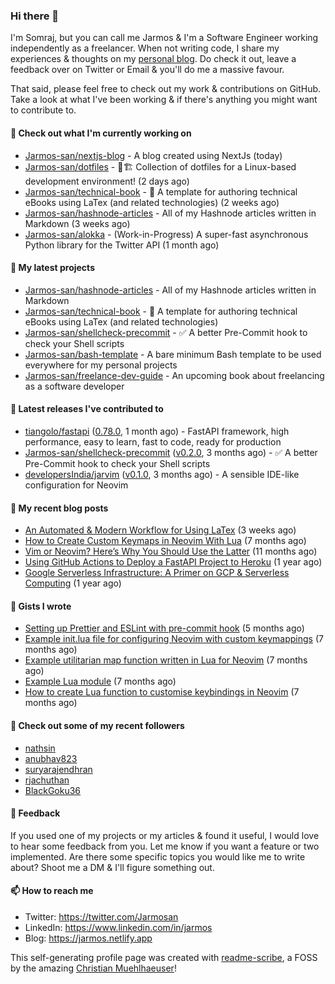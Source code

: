 ### Hi there 👋

I'm Somraj, but you can call me Jarmos & I'm a Software Engineer working independently as a freelancer. When not writing code, I share my experiences & thoughts on my [personal blog](https://jarmos.netlify.app). Do check it out, leave a feedback over on Twitter or Email & you'll do me a massive favour.

That said, please feel free to check out my work & contributions on GitHub. Take a look at what I've been working & if there's anything you might want to contribute to.

#### 👷 Check out what I'm currently working on

- [Jarmos-san/nextjs-blog](https://github.com/Jarmos-san/nextjs-blog) - A blog created using NextJs (today)
- [Jarmos-san/dotfiles](https://github.com/Jarmos-san/dotfiles) - 👷🏗️ Collection of dotfiles for a Linux-based development environment! (2 days ago)
- [Jarmos-san/technical-book](https://github.com/Jarmos-san/technical-book) - 📗 A template for authoring technical eBooks using LaTex (and related technologies) (2 weeks ago)
- [Jarmos-san/hashnode-articles](https://github.com/Jarmos-san/hashnode-articles) - All of my Hashnode articles written in Markdown (3 weeks ago)
- [Jarmos-san/alokka](https://github.com/Jarmos-san/alokka) - (Work-in-Progress) A super-fast asynchronous Python library for the Twitter API (1 month ago)

#### 🌱 My latest projects

- [Jarmos-san/hashnode-articles](https://github.com/Jarmos-san/hashnode-articles) - All of my Hashnode articles written in Markdown
- [Jarmos-san/technical-book](https://github.com/Jarmos-san/technical-book) - 📗 A template for authoring technical eBooks using LaTex (and related technologies)
- [Jarmos-san/shellcheck-precommit](https://github.com/Jarmos-san/shellcheck-precommit) - ✅ A better Pre-Commit hook to check your Shell scripts
- [Jarmos-san/bash-template](https://github.com/Jarmos-san/bash-template) - A bare minimum Bash template to be used everywhere for my personal projects
- [Jarmos-san/freelance-dev-guide](https://github.com/Jarmos-san/freelance-dev-guide) - An upcoming book about freelancing as a software developer

#### 🔭 Latest releases I've contributed to

- [tiangolo/fastapi](https://github.com/tiangolo/fastapi) ([0.78.0](https://github.com/tiangolo/fastapi/releases/tag/0.78.0), 1 month ago) - FastAPI framework, high performance, easy to learn, fast to code, ready for production
- [Jarmos-san/shellcheck-precommit](https://github.com/Jarmos-san/shellcheck-precommit) ([v0.2.0](https://github.com/Jarmos-san/shellcheck-precommit/releases/tag/v0.2.0), 3 months ago) - ✅ A better Pre-Commit hook to check your Shell scripts
- [developersIndia/jarvim](https://github.com/developersIndia/jarvim) ([v0.1.0](https://github.com/developersIndia/jarvim/releases/tag/v0.1.0), 3 months ago) - A sensible IDE-like configuration for Neovim

#### 📜 My recent blog posts

- [An Automated &amp; Modern Workflow for Using LaTex](https://jarmosan.hashnode.dev/an-automated-and-modern-latex-workflow) (3 weeks ago)
- [How to Create Custom Keymaps in Neovim With Lua](https://jarmosan.hashnode.dev/create-custom-keymaps-in-neovim-with-lua-d1167de0f2c2) (7 months ago)
- [Vim or Neovim? Here’s Why You Should Use the Latter](https://jarmosan.hashnode.dev/vim-vs-neovim-26b856694566) (11 months ago)
- [Using GitHub Actions to Deploy a FastAPI Project to Heroku](https://jarmosan.hashnode.dev/using-github-actions-to-deploy-a-fastapi-project-to-heroku-8ae3f9046178) (1 year ago)
- [Google Serverless Infrastructure: A Primer on GCP &amp; Serverless Computing](https://jarmosan.hashnode.dev/google-serverless-infrastructure-ccfb2977482) (1 year ago)

#### 📓 Gists I wrote

- [Setting up Prettier and ESLint with pre-commit hook](https://gist.github.com/ff499b57c9864c39ecd8c13d834c38c0) (5 months ago)
- [Example init.lua file for configuring Neovim with custom keymappings](https://gist.github.com/e45d83515724e8aff1cce4ed846b8d95) (7 months ago)
- [Example utilitarian map function written in Lua for Neovim](https://gist.github.com/c8bf40de6721b4a199799234be2c9f75) (7 months ago)
- [Example Lua module](https://gist.github.com/5e5614f609396ddba7a20c9c2ac29041) (7 months ago)
- [How to create Lua function to customise keybindings in Neovim](https://gist.github.com/d46605cd3a795513526448f36e0db18e) (7 months ago)

#### 👯 Check out some of my recent followers

- [nathsin](https://github.com/nathsin)
- [anubhav823](https://github.com/anubhav823)
- [suryarajendhran](https://github.com/suryarajendhran)
- [rjachuthan](https://github.com/rjachuthan)
- [BlackGoku36](https://github.com/BlackGoku36)

#### 💬 Feedback

If you used one of my projects or my articles & found it useful, I would love to hear some feedback from you. Let me know if you want a feature or two implemented. Are there some specific topics you would like me to write about? Shoot me a DM & I'll figure something out.

#### 📫 How to reach me

- Twitter: https://twitter.com/Jarmosan
- LinkedIn: https://www.linkedin.com/in/jarmos
- Blog: https://jarmos.netlify.app

This self-generating profile page was created with [readme-scribe](https://github.com/muesli/readme-scribe), a FOSS by the amazing [Christian Muehlhaeuser](https://github.com/muesli)!
